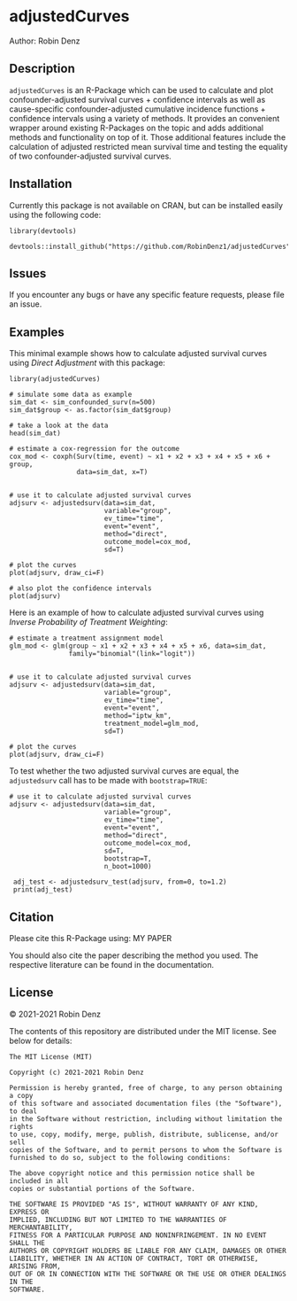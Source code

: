 # adjustedCurves

Author: Robin Denz

## Description

`adjustedCurves` is an R-Package which can be used to calculate and plot confounder-adjusted survival curves + confidence intervals as well as cause-specific confounder-adjusted cumulative incidence functions + confidence intervals using a variety of methods.
It provides an convenient wrapper around existing R-Packages on the topic and adds additional methods and functionality on top of it.
Those additional features include the calculation of adjusted restricted mean survival time and testing the equality of two confounder-adjusted survival curves.

## Installation

Currently this package is not available on CRAN, but can be installed easily using the following code:

```
library(devtools)

devtools::install_github("https://github.com/RobinDenz1/adjustedCurves")
```

## Issues

If you encounter any bugs or have any specific feature requests, please file an issue.

## Examples

This minimal example shows how to calculate adjusted survival curves using *Direct Adjustment* with this package:

```
library(adjustedCurves)

# simulate some data as example
sim_dat <- sim_confounded_surv(n=500)
sim_dat$group <- as.factor(sim_dat$group)

# take a look at the data
head(sim_dat)

# estimate a cox-regression for the outcome
cox_mod <- coxph(Surv(time, event) ~ x1 + x2 + x3 + x4 + x5 + x6 + group,
                 data=sim_dat, x=T)


# use it to calculate adjusted survival curves
adjsurv <- adjustedsurv(data=sim_dat,
                        variable="group",
                        ev_time="time",
                        event="event",
                        method="direct",
                        outcome_model=cox_mod,
                        sd=T)

# plot the curves
plot(adjsurv, draw_ci=F)

# also plot the confidence intervals
plot(adjsurv)
```
Here is an example of how to calculate adjusted survival curves using *Inverse Probability of Treatment Weighting*:
```
# estimate a treatment assignment model
glm_mod <- glm(group ~ x1 + x2 + x3 + x4 + x5 + x6, data=sim_dat,
               family="binomial"(link="logit"))


# use it to calculate adjusted survival curves
adjsurv <- adjustedsurv(data=sim_dat,
                        variable="group",
                        ev_time="time",
                        event="event",
                        method="iptw_km",
                        treatment_model=glm_mod,
                        sd=T)

# plot the curves
plot(adjsurv, draw_ci=F)
```
To test whether the two adjusted survival curves are equal, the `adjustedsurv` call has to be made with `bootstrap=TRUE`:
```
# use it to calculate adjusted survival curves
adjsurv <- adjustedsurv(data=sim_dat,
                        variable="group",
                        ev_time="time",
                        event="event",
                        method="direct",
                        outcome_model=cox_mod,
                        sd=T,
                        bootstrap=T,
                        n_boot=1000)
                        
 adj_test <- adjustedsurv_test(adjsurv, from=0, to=1.2)
 print(adj_test)
```
## Citation
Please cite this R-Package using:
MY PAPER

You should also cite the paper describing the method you used. The respective literature can be found in the documentation.

## License

© 2021-2021 Robin Denz

The contents of this repository are distributed under the MIT license. See below for details:

```
The MIT License (MIT)

Copyright (c) 2021-2021 Robin Denz

Permission is hereby granted, free of charge, to any person obtaining a copy
of this software and associated documentation files (the "Software"), to deal
in the Software without restriction, including without limitation the rights
to use, copy, modify, merge, publish, distribute, sublicense, and/or sell
copies of the Software, and to permit persons to whom the Software is
furnished to do so, subject to the following conditions:

The above copyright notice and this permission notice shall be included in all
copies or substantial portions of the Software.

THE SOFTWARE IS PROVIDED "AS IS", WITHOUT WARRANTY OF ANY KIND, EXPRESS OR
IMPLIED, INCLUDING BUT NOT LIMITED TO THE WARRANTIES OF MERCHANTABILITY,
FITNESS FOR A PARTICULAR PURPOSE AND NONINFRINGEMENT. IN NO EVENT SHALL THE
AUTHORS OR COPYRIGHT HOLDERS BE LIABLE FOR ANY CLAIM, DAMAGES OR OTHER
LIABILITY, WHETHER IN AN ACTION OF CONTRACT, TORT OR OTHERWISE, ARISING FROM,
OUT OF OR IN CONNECTION WITH THE SOFTWARE OR THE USE OR OTHER DEALINGS IN THE
SOFTWARE.
```


